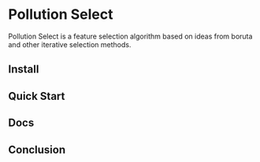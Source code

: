 # Pollution Select

Pollution Select is a feature selection algorithm based on ideas from
boruta and other iterative selection methods. 

## Install

## Quick Start

## Docs

## Conclusion